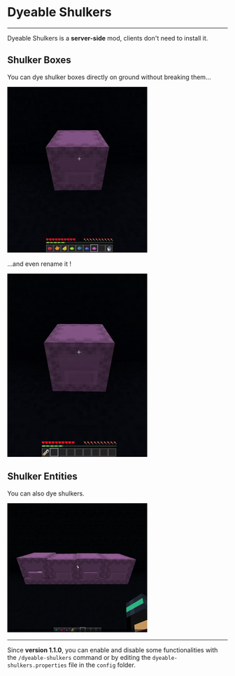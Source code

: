 # Dyeable Shulkers

---

Dyeable Shulkers is a **server-side** mod, clients don't need to install it.


## Shulker Boxes

You can dye shulker boxes directly on ground without breaking them...

![Dye Shulker Box](img/dye-shulker-box.gif)

...and even rename it !

![Rename Shulker](img/rename-shulker.gif)

## Shulker Entities

You can also dye shulkers.

![Dye Shulkers](img/dye-shulkers.gif)

---

Since **version 1.1.0**, you can enable and disable some functionalities with the `/dyeable-shulkers` command or by editing the `dyeable-shulkers.properties` file in the `config` folder.